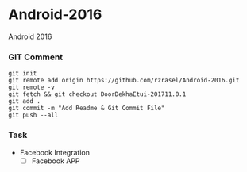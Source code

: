 # Android-2016
Android 2016

### GIT Comment
```git_comment_add_origin_and_fetch
git init
git remote add origin https://github.com/rzrasel/Android-2016.git
git remote -v
git fetch && git checkout DoorDekhaEtui-201711.0.1
git add .
git commit -m "Add Readme & Git Commit File"
git push --all
```
### Task
* Facebook Integration
    * [ ] Facebook APP